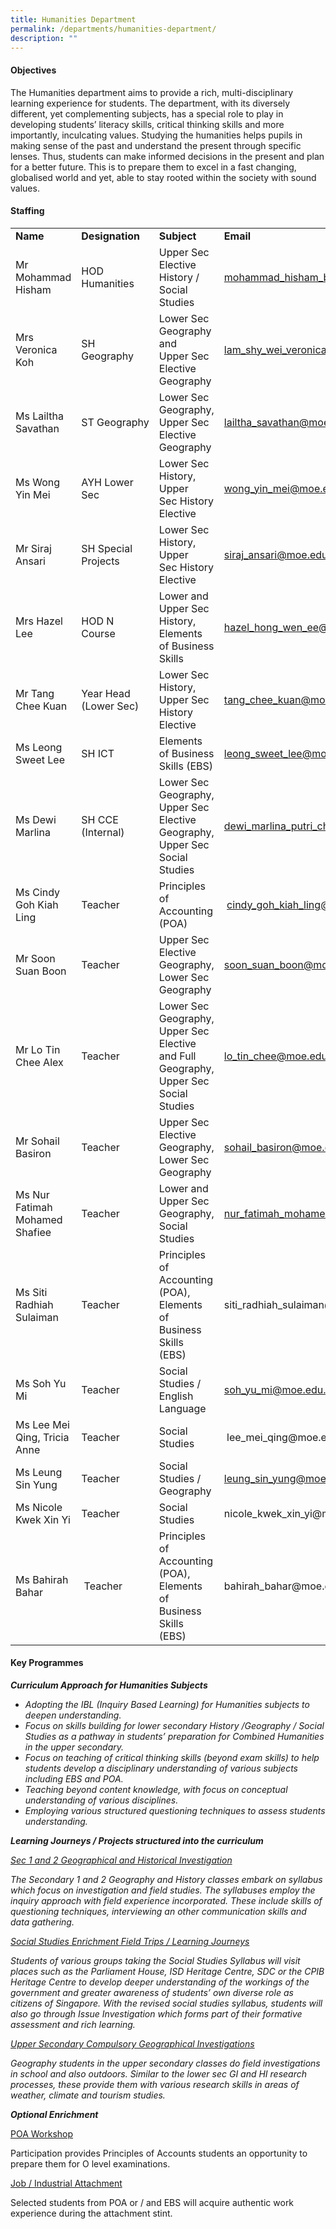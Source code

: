 ```yaml
---
title: Humanities Department
permalink: /departments/humanities-department/
description: ""
---
```

<h4>Objectives</h4>
<p>The Humanities department aims to provide a rich, multi-disciplinary learning experience for students. The department, with its diversely different, yet complementing subjects, has a special role to play in developing students&rsquo; literacy skills, critical thinking skills and more importantly, inculcating values. Studying the humanities helps pupils in making sense of the past and understand the present through specific lenses. Thus, students can make informed decisions in the present and plan for a better future. This is to prepare them to excel in a fast changing, globalised world and yet, able to stay rooted within the society with sound values.</p>
<h4>Staffing</h4>
<table width="100%">
<tbody>
<tr>
<td>
<strong>Name</strong>
</td>
<td>
<strong>Designation</strong>
</td>
<td>
<strong>Subject</strong>
</td>
<td>
<strong>Email</strong>
</td>
</tr>
<tr>
<td>
Mr Mohammad Hisham
</td>
<td>
HOD Humanities
</td>
<td>
Upper Sec Elective History / Social Studies
</td>
<td>
<a href="mailto:mohammad_hisham_b_amat@moe.edu.sg">mohammad_hisham_b_amat@moe.edu.sg</a>
</td>
</tr>
<tr>
<td>Mrs Veronica Koh&nbsp;</td>
<td>SH Geography</td>
<td>Lower Sec<br />Geography and<br />Upper Sec<br />Elective<br />Geography</td>
<td><a href="mailto:lam_shy_wei_veronica@moe.edu.sg">lam_shy_wei_veronica@moe.edu.sg</a></td>
</tr>
<tr>
<td>
Ms Lailtha Savathan
</td>
<td>
ST&nbsp;Geography
</td>
<td>
Lower Sec Geography, Upper Sec Elective Geography
</td>
<td>
<a href="mailto:lailtha_savathan@moe.edu.sg">lailtha_savathan@moe.edu.sg</a>
</td>
</tr>
<tr>
<td>Ms Wong Yin Mei</td>
<td>AYH Lower Sec</td>
<td>Lower Sec<br />History, Upper&nbsp;<br />Sec History<br />Elective&nbsp;</td>
<td><a href="mailto:wong_yin_mei@moe.edu.sg">wong_yin_mei@moe.edu.sg</a></td>
</tr>
<td>Mr Siraj Ansari</td>
<td>SH Special Projects</td>
<td>Lower Sec<br />History, Upper&nbsp;<br />Sec History<br />Elective&nbsp;</td>
<td><a href="mailto:siraj_ansari@moe.edu.sg">siraj_ansari@moe.edu.sg</a></td>
<tr>
<td>
Mrs Hazel Lee
</td>
<td>
HOD N Course
</td>
<td>
Lower and Upper Sec History, Elements of Business Skills
</td>
<td>
<a href="mailto:hazel_hong_wen_ee@moe.edu.sg">hazel_hong_wen_ee@moe.edu.sg</a>
</td>
</tr>
<tr>
<td>Mr Tang Chee Kuan</td>
<td>Year Head (Lower Sec)</td>
<td>Lower Sec History, Upper Sec History Elective</td>
<td><a href="mailto:tang_chee_kuan@moe.edu.sg">tang_chee_kuan@moe.edu.sg</a></td>
</tr>
<tr>
<td>
Ms Leong Sweet Lee
</td>
<td>
SH ICT
</td>
<td>
Elements of Business Skills (EBS)
</td>
<td>
<a href="mailto:leong_sweet_lee@moe.edu.sg">leong_sweet_lee@moe.edu.sg</a>
</td>
</tr>
<tr>
<td>
Ms Dewi Marlina
</td>
<td>
SH CCE (Internal)
</td>
<td>
Lower Sec Geography, Upper Sec Elective Geography, Upper Sec Social Studies
</td>
<td>
<a href="mailto:dewi_marlina_putri_chumali@moe.edu.sg">dewi_marlina_putri_chumali@moe.edu.sg</a>
</td>
</tr>
<tr>
<td>Ms Cindy Goh Kiah Ling</td>
<td>Teacher&nbsp;</td>
<td>Principles of<br />Accounting (POA)</td>
<td>&nbsp;<a href="mailto:cindy_goh_kiah_ling@moe.edu.sg">cindy_goh_kiah_ling@moe.edu.sg</a></td>
</tr>
<tr>
<td>
Mr Soon Suan Boon
</td>
<td>
Teacher
</td>
<td>
Upper Sec Elective Geography, Lower Sec Geography
</td>
<td>
<a href="mailto:soon_suan_boon@moe.edu.sg">soon_suan_boon@moe.edu.sg</a>
</td>
</tr>
<tr>
<td>
Mr Lo Tin Chee Alex
</td>
<td>
Teacher
</td>
<td>
Lower Sec Geography, Upper Sec Elective and Full Geography, Upper Sec Social Studies
</td>
<td>
<a href="mailto:lo_tin_chee@moe.edu.sg">lo_tin_chee@moe.edu.sg</a>
</td>
</tr>
<tr>
<td>
Mr Sohail Basiron
</td>
<td>
Teacher
</td>
<td>
Upper Sec Elective Geography, Lower Sec Geography
</td>
<td><a href="mailto:sohail_basiron@moe.edu.sg">sohail_basiron@moe.edu.sg</a></td>
</tr>
<tr>
</td>
</tr>
<tr>
<td>Ms Nur Fatimah Mohamed Shafiee</td>
<td>Teacher&nbsp;</td>
<td>Lower and Upper Sec Geography, Social Studies</td>
<td><a href="mailto:nur_fatimah_mohamed_shafiee@moe.edu.sg">nur_fatimah_mohamed_shafiee@moe.edu.sg</a>&nbsp;</td>
</tr>
<tr>
<td>Ms Siti<br />Radhiah Sulaiman</td>
<td>Teacher&nbsp;</td>
<td>Principles of<br />Accounting (POA), Elements of<br />Business Skills<br />(EBS)&nbsp;</td>
<td>siti_radhiah_sulaiman@moe.edu.sg</td>
</tr>
<tr>
<td>Ms Soh Yu Mi</td>
<td>Teacher</td>
<td>Social Studies /<br />English Language</td>
<td><a href="mailto:soh_yu_mi@moe.edu.sg">soh_yu_mi@moe.edu.sg&nbsp;</a></td>
</tr>
<tr>
<td>Ms Lee Mei<br />Qing, Tricia<br />Anne</td>
<td>Teacher</td>
<td>Social Studies</td>
<td>&nbsp;lee_mei_qing@moe.edu.sg</td>
</tr>
<tr>
<td>Ms Leung Sin Yung</td>
<td>Teacher</td>
<td>Social Studies /<br />Geography</td>
<td><a href="mailto:leung_sin_yung@moe.edu.sg">leung_sin_yung@moe.edu.sg</a></td>
</tr>
<tr>
<td>Ms Nicole<br />Kwek Xin Yi</td>
<td>Teacher</td>
<td>Social Studies</td>
<td>nicole_kwek_xin_yi@moe.edu.sg</td>
</tr>
<tr>
<td>Ms Bahirah<br />Bahar</td>
<td>&nbsp;Teacher</td>
<td>Principles of<br />Accounting (POA), Elements of<br />Business Skills<br />(EBS)&nbsp;</td>
<td>bahirah_bahar@moe.edu.sg</td>
</tr>
</tbody>
</table>
<h4>Key Programmes</h4>
<p><strong><em>Curriculum Approach for Humanities Subjects</em></strong></p>
<ul>
<li><em> Adopting the IBL (Inquiry Based Learning) for Humanities subjects to deepen&nbsp;understanding.</em></li>
<li><em>Focus on skills building for lower secondary History /Geography / Social Studies as a pathway in students&rsquo; preparation for Combined Humanities in the upper secondary.</em></li>
<li><em>Focus on teaching of critical thinking skills (beyond exam skills) to help students develop a disciplinary understanding of various subjects including EBS and POA.</em></li>
<li><em>Teaching beyond content knowledge, with focus on conceptual understanding of various disciplines.</em></li>
<li><em>Employing various structured questioning techniques to assess students understanding.</em></li>
</ul>
<p><strong><em>Learning Journeys / Projects structured into the curriculum</em></strong></p>
<p><u><em>Sec 1 and 2 Geographical and Historical Investigation</em></u></p>
<p><em>The Secondary 1 and 2 Geography and History classes embark on syllabus which focus on&nbsp;investigation and field studies. The syllabuses employ the inquiry approach with field&nbsp;experience incorporated. These include skills of questioning techniques, interviewing an&nbsp;other communication skills and data gathering.</em></p>
<p><u><em>Social Studies Enrichment Field Trips / Learning Journeys</em></u></p>
<p><em>Students of various groups taking the Social Studies Syllabus will visit places such as the Parliament House, ISD Heritage Centre, SDC or the CPIB Heritage Centre to develop deeper understanding of the workings of the government and greater awareness of students&rsquo; own diverse role as citizens of Singapore. With the revised social studies syllabus, students will also go through Issue Investigation which forms part of their formative assessment and rich learning.</em></p>
<p><u><em>Upper Secondary Compulsory Geographical Investigations</em></u></p>
<p><em>Geography students in the upper secondary classes do field investigations in school and also&nbsp;outdoors. Similar to the lower sec GI and HI research processes, these provide them with various&nbsp;research skills in areas of weather, climate and tourism studies.</em></p>
<p><strong><em>Optional Enrichment</em></strong></p>
<p><u>POA Workshop</u></p>
<p>Participation provides Principles of Accounts students an opportunity to prepare them for O level&nbsp;examinations.</p>
<p><u>Job / Industrial Attachment</u></p>
<p>Selected students from POA or / and EBS will acquire authentic work experience during the&nbsp;attachment stint.</p>